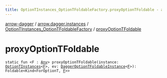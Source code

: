 ```yaml
---
title: OptionTInstances_OptionTFoldableFactory.proxyOptionTFoldable - arrow-dagger
---
```


[arrow-dagger](../../index.html) / [arrow.dagger.instances](../index.html) / [OptionTInstances_OptionTFoldableFactory](index.html) / [proxyOptionTFoldable](./proxy-option-t-foldable.html)

# proxyOptionTFoldable

`static fun <F : `[`Any`](https://kotlinlang.org/api/latest/jvm/stdlib/kotlin/-any/index.html)`> proxyOptionTFoldable(instance: `[`OptionTInstances`](../-option-t-instances/index.html)`<`[`F`](proxy-option-t-foldable.html#F)`>, ev: `[`DaggerOptionTFoldableInstance`](../-dagger-option-t-foldable-instance/index.html)`<`[`F`](proxy-option-t-foldable.html#F)`>): Foldable<Kind<ForOptionT, `[`F`](proxy-option-t-foldable.html#F)`>>`